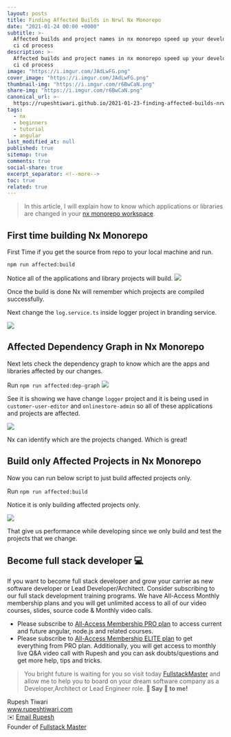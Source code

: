 ```yaml
---
layout: posts
title: Finding Affected Builds in Nrwl Nx Monorepo
date: "2021-01-24 00:00 +0000"
subtitle: >-
  Affected builds and project names in nx monorepo speed up your development and
  ci cd process
description: >-
  Affected builds and project names in nx monorepo speed up your development and
  ci cd process
image: "https://i.imgur.com/JAdLwFG.png"
cover_image: "https://i.imgur.com/JAdLwFG.png"
thumbnail-img: "https://i.imgur.com/r6BwCaN.png"
share-img: "https://i.imgur.com/r6BwCaN.png"
canonical_url: >-
  https://rupeshtiwari.github.io/2021-01-23-finding-affected-builds-nrwl-nx-monorepo/
tags:
  - nx
  - beginners
  - tutorial
  - angular
last_modified_at: null
published: true
sitemap: true
comments: true
social-share: true
excerpt_separator: <!--more-->
toc: true
related: true
---
```


> In this article, I will explain how to know which applications or libraries
> are changed in your [nx monorepo workspace](https://nx.dev).

## First time building Nx Monorepo

First Time if you get the source from repo to your local machine and run.

`npm run affected:build`

Notice all of the applications and library projects will build.
![](https://i.imgur.com/9Wi4QC3.png)

Once the build is done Nx will remember which projects are compiled
successfully.

Next change the `log.service.ts` inside logger project in branding service.

![](https://i.imgur.com/fnKoKcA.png)

## Affected Dependency Graph in Nx Monorepo

Next lets check the dependency graph to know which are the apps and libraries
affected by our changes.

Run `npm run affected:dep-graph` ![](https://i.imgur.com/e7bnd0Z.png)

See it is showing we have change `logger` project and it is being used in
`customer-user-editor` and `onlinestore-admin` so all of these applications and
projects are affected.

![](https://i.imgur.com/NDhsfDS.png)

Nx can identify which are the projects changed. Which is great!

## Build only Affected Projects in Nx Monorepo

Now you can run below script to just build affected projects only.

Run `npm run affected:build`

Notice it is only building affected projects only.

![](https://i.imgur.com/2EQaucL.png)

That give us performance while developing since we only build and test the
projects that we change.

## Become full stack developer 💻

If you want to become full stack developer and grow your carrier as new software
developer or Lead Developer/Architect. Consider subscribing to our full stack
development training programs. We have All-Access Monthly membership plans and
you will get unlimited access to all of our video courses, slides, source code &
Monthly video calls.

- Please subscribe to
  [All-Access Membership PRO plan](https://www.fullstackmaster.net/pro) to
  access current and future angular, node.js and related courses.
- Please subscribe to
  [All-Access Membership ELITE plan](https://www.fullstackmaster.net/elite) to
  get everything from PRO plan. Additionally, you will get access to monthly
  live Q&A video call with Rupesh and you can ask doubts/questions and get more
  help, tips and tricks.

> You bright future is waiting for you so visit today
> [FullstackMaster](www.fullstackmaster.net) and allow me to help you to board
> on your dream software company as a Developer,Architect or Lead Engineer role.
> **💖 Say 👋 to me!**

<div> 
Rupesh Tiwari </div><div>
<a href="https://www.rupeshtiwari.com"> www.rupeshtiwari.com</a> </div><div>
✉️ <a href="mailto:fullstackmaster1@gmail.com?subject=Hi"> Email Rupesh</a> </div><div>
Founder of <a href="https://www.fullstackmaster.net"> Fullstack Master</a></div><div>
</div>
